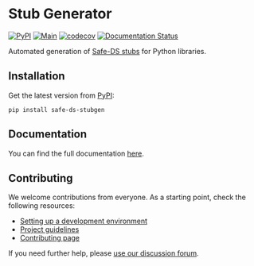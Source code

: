 # Stub Generator

[![PyPI](https://img.shields.io/pypi/v/safe-ds-stubgen)](https://pypi.org/project/safe-ds-stubgen)
[![Main](https://github.com/Safe-DS/Stub-Generator/actions/workflows/main.yml/badge.svg)](https://github.com/Safe-DS/Stub-Generator/actions/workflows/main.yml)
[![codecov](https://codecov.io/gh/Safe-DS/Stub-Generator/branch/main/graph/badge.svg?token=UyCUY59HKM)](https://codecov.io/gh/Safe-DS/Stub-Generator)
[![Documentation Status](https://readthedocs.org/projects/safe-ds-stub-generator/badge/?version=stable)](https://stubgen.safeds.com)

Automated generation of [Safe-DS stubs](https://dsl.safeds.com/en/stable/language/stub-language/) for Python libraries.

## Installation

Get the latest version from [PyPI](https://pypi.org/project/safe-ds-stubgen):

```shell
pip install safe-ds-stubgen
```

## Documentation

You can find the full documentation [here](https://stubgen.safeds.com).

## Contributing

We welcome contributions from everyone. As a starting point, check the following resources:

* [Setting up a development environment](https://stubgen.safeds.com/en/latest/development/environment/)
* [Project guidelines](https://stubgen.safeds.com/en/latest/development/project_guidelines/)
* [Contributing page](https://github.com/Safe-DS/Stub-Generator/contribute)

If you need further help, please [use our discussion forum][forum].

[forum]: https://github.com/orgs/Safe-DS/discussions
